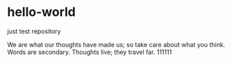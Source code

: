 # hello-world
just test repository


We are what our thoughts have made us; so take care about what you think. Words are secondary. Thoughts live; they travel far.
111111
